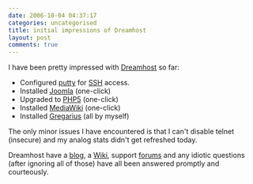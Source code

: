 ```yaml
---
date: 2006-10-04 04:37:17
categories: uncategorised
title: initial impressions of Dreamhost
layout: post
comments: true
---
```

I have been pretty impressed with [Dreamhost](http://dreamhost.com/) so
far:

- Configured
  [putty](http://www.chiark.greenend.org.uk/~sgtatham/putty/) for
  [SSH](http://www.phileplanet.com/archives/2006/08/how-to-setup-ssh-on-windows-xp/)
  access.
- Installed [Joomla](http://www.nbrightside.com/joomla/) (one-click)
- Upgraded to [PHP5](http://www.php.net/downloads.php#v5) (one-click)
- Installed
  [MediaWiki](http://www.nbrightside.com/wiki/index.php?title=Main_Page)
  (one-click)
- Installed [Gregarius](http://www.nbrightside.com/gregarius/) (all by
  myself)

The only minor issues I have encountered is that I can't disable telnet
(insecure) and my analog stats didn't get refreshed today.

Dreamhost have a [blog](http://blog.dreamhost.com/), a
[Wiki](http://wiki.dreamhost.com/index.php/Main_Page), support
[forums](http://discussion.dreamhost.com/wwwthreads.pl) and any idiotic
questions (after ignoring all of those) have all been answered promptly
and courteously.
